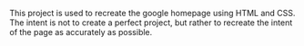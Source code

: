 This project is used to recreate the google homepage using HTML and CSS. The intent is not to create a perfect project, but rather to recreate the intent of the page as accurately as possible.

